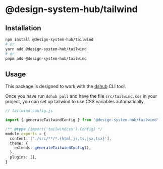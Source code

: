 # @design-system-hub/tailwind

## Installation

```bash
npm install @design-system-hub/tailwind
# or
yarn add @design-system-hub/tailwind
# or
pnpm add @design-system-hub/tailwind
```

## Usage

This package is designed to work with the [dshub](../node-cli/README.md) CLI tool.

Once you have run `dshub pull` and have the file `src/tailwind.css` in your project, you can set up tailwind to use CSS variables automatically.

```ts
// tailwind.config.js

import { generateTailwindConfig } from '@design-system-hub/tailwind'

/** @type {import('tailwindcss').Config} */
module.exports = {
  content: ['./src/**/*.{html,js,ts,jsx,tsx}'],
  theme: {
    extends: generateTailwindConfig(),
  },
  plugins: [],
}
```
